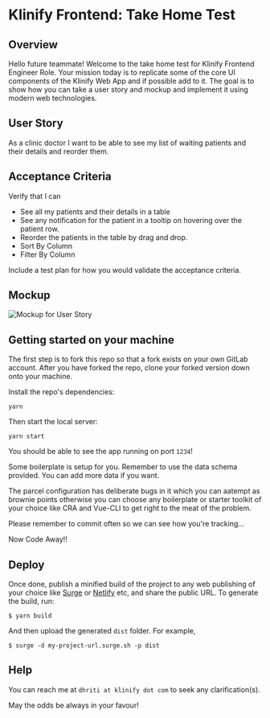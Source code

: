 # Klinify Frontend: Take Home Test

## Overview
Hello future teammate! Welcome to the take home test for Klinify Frontend Engineer Role. Your mission today is to replicate some of the core UI components of the Klinify Web App and if possible add to it. The goal is to show how you can take a user story and mockup and implement it using modern web technologies.

## User Story

As a clinic doctor I want to be able to see my list of waiting patients and their details and reorder them.

## Acceptance Criteria

Verify that I can
- See all my patients and their details in a table
- See any notification for the patient in a tooltip on hovering over the patient row.
- Reorder the patients in the table by drag and drop.
- Sort By Column
- Filter By Column

Include a test plan for how you would validate the acceptance criteria.

## Mockup
![Mockup for User Story](https://res.cloudinary.com/dksaha/image/upload/v1619212633/klinify/Desktop_-_1.png)

## Getting started on your machine

The first step is to fork this repo so that a fork exists on your own GitLab account. After you have forked the repo, clone your forked version down onto your machine.

Install the repo's dependencies:

`yarn`

Then start the local server:

`yarn start`

You should be able to see the app running on port `1234`!

Some boilerplate is setup for you. Remember to use the data schema provided. You can add more data if you want.

The parcel configuration has deliberate bugs in it which you can aatempt as brownie points otherwise you can choose any boilerplate or starter toolkit of your choice like CRA and Vue-CLI to get right to the meat of the problem.

Please remember to commit often so we can see how you're tracking...

Now Code Away!! 

## Deploy

Once done, publish a minified build of the project to any web publishing of your choice like [Surge](https://surge.sh/) or [Netlify](https://www.netlify.com/) etc, and share the public URL.
To generate the build, run:

    $ yarn build

And then upload the generated `dist` folder. For example,

    $ surge -d my-project-url.surge.sh -p dist

## Help

You can reach me at `dhriti at klinify dot com` to seek any clarification(s).

May the odds be always in your favour!
